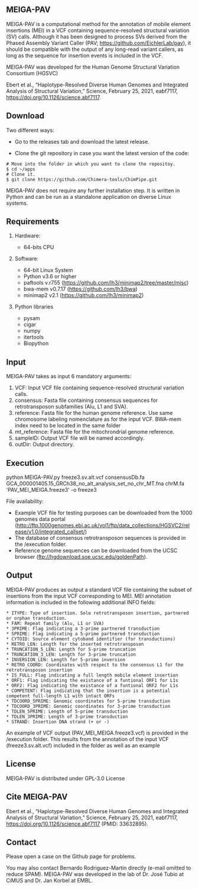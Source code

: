 ## MEIGA-PAV
MEIGA-PAV is a computational method for the annotation of mobile element insertions (MEI) in a VCF containing sequence-resolved structural variation (SV) calls. Although it has been designed to process SVs derived from the Phased Assembly Variant Caller (PAV; https://github.com/EichlerLab/pav), it should be compatible with the output of any long-read variant callers, as long as the sequence for insertion events is included in the VCF. 

MEIGA-PAV was developed for the Human Genome Structural Variation Consortium (HGSVC)

Ebert et al., “Haplotype-Resolved Diverse Human Genomes and Integrated Analysis of Structural Variation,” Science, February 25, 2021, eabf7117, https://doi.org/10.1126/science.abf7117.

## Download 
Two different ways:

* Go to the releases tab and download the latest release. 

* Clone the git repository in case you want the latest version of the code:

```
# Move into the folder in which you want to clone the repositoy.
$ cd ~/apps
# Clone it.
$ git clone https://github.com/Chimera-tools/ChimPipe.git
```

MEIGA-PAV does not require any further installation step. It is written in Python and can be run as a standalone application on diverse Linux systems. 

## Requirements
1. Hardware:

    * 64-bits CPU

2. Software:

    * 64-bit Linux System
    * Python v3.6 or higher
    * paftools v.r755 (https://github.com/lh3/minimap2/tree/master/misc)
    * bwa-mem v0.7.17 (https://github.com/lh3/bwa)
    * minimap2 v2.1 (https://github.com/lh3/minimap2)

3. Python libraries 
    * pysam 
    * cigar
    * numpy
    * itertools
    * Biopython
   
## Input
MEIGA-PAV takes as input 6 mandatory arguments:

   1. VCF: Input VCF file containing sequence-resolved structural variation calls. 
   2. consensus: Fasta file containing consensus sequences for retrotransposon subfamilies (Alu, L1 and SVA).
   3. reference: Fasta file for the human genome reference. Use same chromosome labeling nomenclature as for the input VCF. BWA-mem index need to be located in the same folder
   4. mt_reference: Fasta file for the mitochrondrial genome reference. 
   5. sampleID: Output VCF file will be named accordingly.
   6. outDir: Output directory. 

## Execution
python MEIGA-PAV.py freeze3.sv.alt.vcf consensusDb.fa GCA_000001405.15_GRCh38_no_alt_analysis_set_no_chr_MT.fna chrM.fa 'PAV_MEI_MEIGA.freeze3' -o freeze3

File availability:
  * Example VCF file for testing purposes can be downloaded from the 1000 genomes data portal (http://ftp.1000genomes.ebi.ac.uk/vol1/ftp/data_collections/HGSVC2/release/v1.0/integrated_callset/)
  * The database of consensus retrotransposon sequences is provided in the /execution folder. 
  * Reference genome sequences can be downloaded from the UCSC browser (ftp://hgdownload.soe.ucsc.edu/goldenPath).

## Output
MEIGA-PAV produces as output a standard VCF file containing the subset of insertions from the input VCF corresponding to MEI. MEI annotation information is included in the following additional INFO fields:

    * ITYPE: Type of insertion. Solo retrotransposon insertion, partnered or orphan transduction. 
    * FAM: Repeat family (Alu, L1 or SVA)
    * 3PRIME: Flag indicating a 3-prime partnered transduction
    * 5PRIME: Flag indicating a 5-prime partnered transduction
    * CYTOID: Source element cytoband identifier (for transductions)   
    * RETRO_LEN: Length for the inserted retrotransposon
    * TRUNCATION_5_LEN: Length for 5-prime truncation 
    * TRUNCATION_3_LEN: Length for 3-prime truncation
    * INVERSION_LEN: Length for 5-prime inversion
    * RETRO_COORD: Coordinates with respect to the consensus L1 for the retrotransposon insertion
    * IS_FULL: Flag indicating a full length mobile element insertion  
    * ORF1: Flag indicating the existance of a funtional ORF1 for L1s
    * ORF2: Flag indicating the existance of a funtional ORF2 for L1s  
    * COMPETENT: Flag indicating that the insertion is a potential competent full-length L1 with intact ORFs    
    * TDCOORD_5PRIME: Genomic coordinates for 5-prime transduction
    * TDCOORD_3PRIME: Genomic coordinates for 3-prime transduction
    * TDLEN_5PRIME: Length of 5-prime transduction 
    * TDLEN_3PRIME: Length of 3-prime transduction 
    * STRAND: Insertion DNA strand (+ or -)

An example of VCF output (PAV_MEI_MEIGA.freeze3.vcf) is provided in the /execution folder. This results from the annotation of the input VCF (freeze3.sv.alt.vcf) included in the folder as well as an example 

## License
MEIGA-PAV is distributed under GPL-3.0 License

## Cite MEIGA-PAV
Ebert et al., “Haplotype-Resolved Diverse Human Genomes and Integrated Analysis of Structural Variation,” Science, February 25, 2021, eabf7117, https://doi.org/10.1126/science.abf7117 (PMID: 33632895).

## Contact
Please open a case on the Github page for problems.

You may also contact Bernardo Rodriguez-Martin directly (e-mail omitted to reduce SPAM). MEIGA-PAV was developed in the lab of Dr. José Tubio at CiMUS and Dr. Jan Korbel at EMBL.

